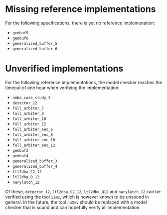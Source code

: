 # Missing reference implementations

For the following specifications, there is yet no reference implemenation:

- `genbuf5`
- `genbuf6`
- `generalized_buffer_5`
- `generalized_buffer_6`

# Unverified implementations

For the following reference implementations, the model checker reaches the
timeout of one hour when verifying the implementation:

- `amba_case_study_3`
- `detector_12`
- `full_arbiter_7`
- `full_arbiter_8`
- `full_arbiter_10`
- `full_arbiter_12`
- `full_arbiter_enc_6`
- `full_arbiter_enc_8`
- `full_arbiter_enc_10`
- `full_arbiter_enc_12`
- `genbuf3`
- `genbuf4`
- `generalized_buffer_3`
- `generalized_buffer_4`
- `ltl2dba_C2_12`
- `ltl2dba_Q_12`
- `narylatch_12`

Of these, `detector_12`, `ltl2dba_C2_12`, `ltl2dba_Q12` and `narylatch_12` can
be verified using the tool `iimc`, which is however known to be unsound in
general. In the future, the tool `nuXmv` should be replaced with a model
checker that is sound and can hopefully verify all implementation.
